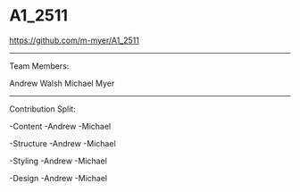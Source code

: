 # A1_2511

https://github.com/m-myer/A1_2511

-----------------------------------
Team Members:

Andrew Walsh
Michael Myer

-----------------------------------

Contribution Split:

-Content
  -Andrew
  -Michael

-Structure
  -Andrew
  -Michael

-Styling
  -Andrew
  -Michael
 
-Design
  -Andrew
  -Michael
  
